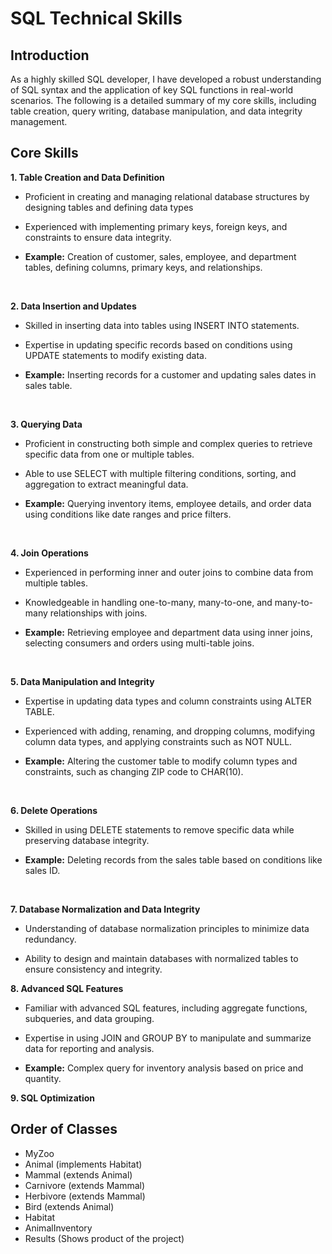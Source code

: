 <h1>SQL Technical Skills</h1>

<h2>Introduction</h2>
As a highly skilled SQL developer, I have developed a robust understanding of SQL syntax and
the application of key SQL functions in real-world scenarios. The following is a detailed
summary of my core skills, including table creation, query writing, database manipulation, and
data integrity management.
<br />

<h2>Core Skills</h2>

<b>1.  Table Creation and Data Definition</b>
- Proficient in creating and managing relational database structures by designing tables
and defining data types

- Experienced with implementing primary keys, foreign keys, and constraints to ensure
data integrity.

- <b>Example:</b> Creation of customer, sales, employee, and department tables, defining
columns, primary keys, and relationships.
<br />

<b>2. Data Insertion and Updates</b>
- Skilled in inserting data into tables using INSERT INTO statements.

- Expertise in updating specific records based on conditions using UPDATE statements to
modify existing data.

- <b>Example:</b> Inserting records for a customer and updating sales dates in sales table.
<br />

<b>3. Querying Data</b>
- Proficient in constructing both simple and complex queries to retrieve specific data from
one or multiple tables.

- Able to use SELECT with multiple filtering conditions, sorting, and aggregation to extract
meaningful data.

- <b>Example:</b>  Querying inventory items, employee details, and order data using conditions
like date ranges and price filters.
<br />

<b>4. Join Operations</b>
- Experienced in performing inner and outer joins to combine data from multiple tables.

- Knowledgeable in handling one-to-many, many-to-one, and many-to-many relationships
with joins.

- <b>Example:</b>  Retrieving employee and department data using inner joins, selecting
consumers and orders using multi-table joins.
<br />

<b>5.  Data Manipulation and Integrity</b>
- Expertise in updating data types and column constraints using ALTER TABLE.

- Experienced with adding, renaming, and dropping columns, modifying column data
types, and applying constraints such as NOT NULL.

- <b>Example:</b>  Altering the customer table to modify column types and constraints, such as
changing ZIP code to CHAR(10).
<br />

<b>6. Delete Operations</b>
- Skilled in using DELETE statements to remove specific data while preserving database
integrity.

- <b>Example:</b>  Deleting records from the sales table based on conditions like sales ID.
<br />


<b>7. Database Normalization and Data Integrity</b>
- Understanding of database normalization principles to minimize data redundancy.

- Ability to design and maintain databases with normalized tables to ensure consistency
and integrity.


<b>8. Advanced SQL Features</b>
- Familiar with advanced SQL features, including aggregate functions, subqueries, and
data grouping.

- Expertise in using JOIN and GROUP BY to manipulate and summarize data for reporting
and analysis.

- <b>Example:</b> Complex query for inventory analysis based on price and quantity.


<b>9. SQL Optimization</b>

<h2>Order of Classes</h2>

- MyZoo
- Animal (implements Habitat)
- Mammal (extends Animal)
- Carnivore (extends Mammal)
- Herbivore (extends Mammal)
- Bird (extends Animal)
- Habitat
- AnimalInventory
- Results (Shows product of the project)

<!--
 ```diff
- text in red
+ text in green
! text in orange
# text in gray
@@ text in purple (and bold)@@
```
--!>
